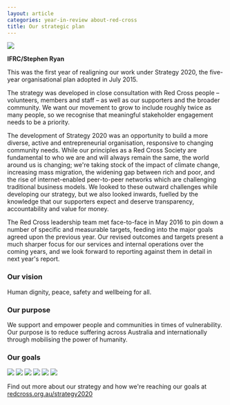```yaml
---
layout: article
categories: year-in-review about-red-cross
title: Our strategic plan
---
```


<div class="image-wrapper pull-right top portrait">
	<img src="{{site.baseurl}}/img/photos/strats-1.jpg" class="img-responsive">
	<div class="caption">
    <p><b>IFRC/Stephen Ryan</b></p>
  </div>
</div>

This was the first year of realigning our work under Strategy 2020, the five-year organisational plan adopted in July 2015.

The strategy was developed in close consultation with Red Cross people – volunteers, members and staff – as well as our supporters and the broader community. We want our movement to grow to include roughly twice as many people, so we recognise that meaningful stakeholder engagement needs to be a priority.

The development of Strategy 2020 was an opportunity to build a more diverse, active and entrepreneurial organisation, responsive to changing community needs. While our principles as a Red Cross Society are fundamental to who we are and will always remain the same, the world around us is changing; we're taking stock of the impact of climate change, increasing mass migration, the widening gap between rich and poor, and the rise of internet-enabled peer-to-peer networks which are challenging traditional business models. We looked to these outward challenges while developing our strategy, but we also looked inwards, fuelled by the knowledge that our supporters expect and deserve transparency, accountability and value for money.

The Red Cross leadership team met face-to-face in May 2016 to pin down a number of specific and measurable targets, feeding into the major goals agreed upon the previous year. Our revised outcomes and targets present a much sharper focus for our services and internal operations over the coming years, and we look forward to reporting against them in detail in next year's report.

### Our vision

Human dignity, peace, safety and wellbeing for all.

### Our purpose

We support and empower people and communities in times of vulnerability. Our purpose is to reduce suffering across Australia and internationally through mobilising the power of humanity.

### Our goals

<div class="goals-list clearfix">
	<a href="{{ site.baseurl }}{% post_url /01-year-in-review/2012-12-26-goal-1 %}"><img src="{{site.baseurl}}/img/photos/icon-goal-1.png" class="img-responsive pull-left"></a>
	<a href="{{ site.baseurl }}{% post_url /01-year-in-review/2012-12-25-goal-2 %}"><img src="{{site.baseurl}}/img/photos/icon-goal-2.png" class="img-responsive pull-left"></a>
	<a href="{{ site.baseurl }}{% post_url /01-year-in-review/2012-12-24-goal-3 %}"><img src="{{site.baseurl}}/img/photos/icon-goal-3.png" class="img-responsive pull-left"></a>
	<a href="{{ site.baseurl }}{% post_url /01-year-in-review/2012-12-22-goal-4 %}"><img src="{{site.baseurl}}/img/photos/icon-goal-4.png" class="img-responsive pull-left"></a>
	<a href="{{ site.baseurl }}{% post_url /01-year-in-review/2012-12-21-goal-5 %}"><img src="{{site.baseurl}}/img/photos/icon-goal-5.png" class="img-responsive pull-left"></a>
	<a href="{{ site.baseurl }}{% post_url /01-year-in-review/2012-12-20-goal-6 %}"><img src="{{site.baseurl}}/img/photos/icon-goal-6.png" class="img-responsive pull-left"></a>
</div>

<div class="callout-link">
  <p>Find out more about our strategy and how we're reaching our goals at <a href="http://redcross.org.au/strategy2020">redcross.org.au/strategy2020</a></p>
</div> 

